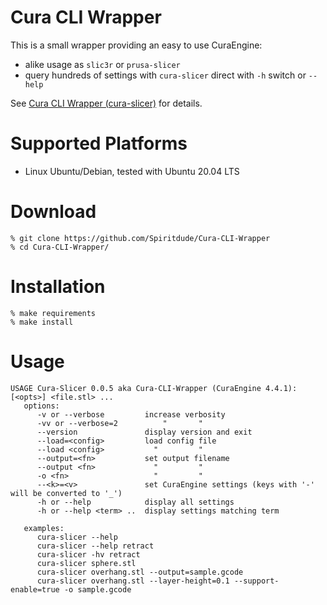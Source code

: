 # Cura CLI Wrapper

This is a small wrapper providing an easy to use CuraEngine:
- alike usage as `slic3r` or `prusa-slicer`
- query hundreds of settings with `cura-slicer` direct with `-h` switch or `--help`

See [Cura CLI Wrapper (cura-slicer)]() for details.

# Supported Platforms
- Linux Ubuntu/Debian, tested with Ubuntu 20.04 LTS

# Download
```
% git clone https://github.com/Spiritdude/Cura-CLI-Wrapper
% cd Cura-CLI-Wrapper/
```

# Installation
```
% make requirements
% make install
```

# Usage
```
USAGE Cura-Slicer 0.0.5 aka Cura-CLI-Wrapper (CuraEngine 4.4.1): [<opts>] <file.stl> ...
   options:
      -v or --verbose         increase verbosity
      -vv or --verbose=2          "       "
      --version               display version and exit
      --load=<config>         load config file
      --load <config>           "         "
      --output=<fn>           set output filename
      --output <fn>             "         "
      -o <fn>                   "         "
      --<k>=<v>               set CuraEngine settings (keys with '-' will be converted to '_')
      -h or --help            display all settings
      -h or --help <term> ..  display settings matching term

   examples:
      cura-slicer --help
      cura-slicer --help retract
      cura-slicer -hv retract 
      cura-slicer sphere.stl
      cura-slicer overhang.stl --output=sample.gcode
      cura-slicer overhang.stl --layer-height=0.1 --support-enable=true -o sample.gcode

```

